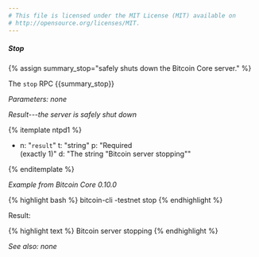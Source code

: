 ```yaml
---
# This file is licensed under the MIT License (MIT) available on
# http://opensource.org/licenses/MIT.
---
```


##### Stop

{% assign summary_stop="safely shuts down the Bitcoin Core server." %}

The `stop` RPC {{summary_stop}}

*Parameters: none*

*Result---the server is safely shut down*

{% itemplate ntpd1 %}
- n: "`result`"
  t: "string"
  p: "Required<br>(exactly 1)"
  d: "The string \"Bitcoin server stopping\""

{% enditemplate %}

*Example from Bitcoin Core 0.10.0*

{% highlight bash %}
bitcoin-cli -testnet stop
{% endhighlight %}

Result:

{% highlight text %}
Bitcoin server stopping
{% endhighlight %}

*See also: none*

